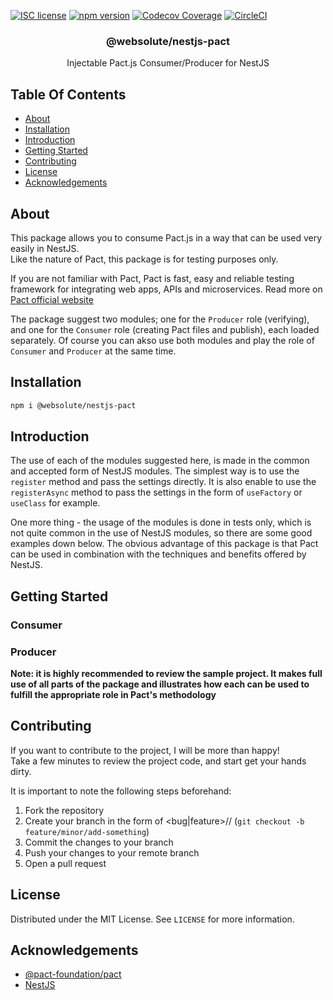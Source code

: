 [![ISC license](http://img.shields.io/badge/license-MIT-brightgreen.svg)](http://opensource.org/licenses/MIT)
[![npm version](http://img.shields.io/npm/v/nestjs-pact.svg?style=flat)](https://npmjs.org/package/@ntegral/nestjs-sentry "View this project on npm")
[![Codecov Coverage](https://img.shields.io/codecov/c/github/omermorad/nestjs-pact/master.svg?style=flat-square)](https://codecov.io/gh/omer-morad-ni/nestjs-pact)
[![CircleCI](https://circleci.com/gh/omermorad/nestjs-pact.svg?style=shield)](https://circleci.com/gh/circleci/circleci-docs)

<p align="center">
  <h3 align="center">
    @websolute/nestjs-pact
  </h3>

  <p align="center">
    Injectable Pact.js Consumer/Producer for NestJS
  </p>
</p>

## Table Of Contents

- [About](#about)
- [Installation](#installation)
- [Introduction](#introduction)
- [Getting Started](#getting-started)
- [Contributing](#contributing)
- [License](#license)
- [Acknowledgements](#acknowledgements)

## About

This package allows you to consume Pact.js in a way that can be used very easily in NestJS. \
Like the nature of Pact, this package is for testing purposes only.

If you are not familiar with Pact, Pact is fast, easy and reliable testing framework for integrating web apps, APIs and microservices.
Read more on [Pact official website](https://pact.io/)

The package suggest two modules; one for the `Producer` role (verifying), and one for the `Consumer` role (creating Pact files and publish), each loaded separately.
Of course you can akso use both modules and play the role of `Consumer` and `Producer` at the same time.

## Installation

```bash
npm i @websolute/nestjs-pact
```

## Introduction

The use of each of the modules suggested here, is made in the common and accepted form of NestJS modules.
The simplest way is to use the `register` method and pass the settings directly.
It is also enable to use the `registerAsync` method to pass the settings in the form of `useFactory` or `useClass` for example.

One more thing - the usage of the modules is done in tests only, which is not quite common in the use of NestJS modules, so there are some good examples down below.
The obvious advantage of this package is that Pact can be used in combination with the techniques and benefits offered by NestJS.

## Getting Started
### Consumer

### Producer

**Note: it is highly recommended to review the sample project. It makes full use of all parts of the package and illustrates how each can be used to fulfill the appropriate role in Pact's methodology**

## Contributing

If you want to contribute to the project, I will be more than happy! \
Take a few minutes to review the project code, and start get your hands dirty.

It is important to note the following steps beforehand:

1. Fork the repository
2. Create your branch in the form of <bug|feature>/<semver-path>/<description> (`git checkout -b feature/minor/add-something`)
3. Commit the changes to your branch
4. Push your changes to your remote branch
5. Open a pull request

## License

Distributed under the MIT License. See `LICENSE` for more information.

## Acknowledgements

- [@pact-foundation/pact](https://github.com/pact-foundation/pact-js)
- [NestJS](https://github.com/nestjs/nest)
